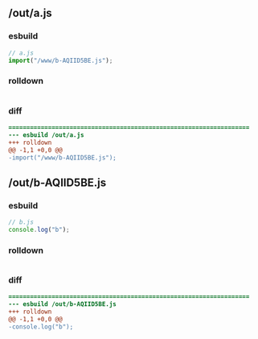 ## /out/a.js
### esbuild
```js
// a.js
import("/www/b-AQIID5BE.js");
```
### rolldown
```js

```
### diff
```diff
===================================================================
--- esbuild	/out/a.js
+++ rolldown	
@@ -1,1 +0,0 @@
-import("/www/b-AQIID5BE.js");

```
## /out/b-AQIID5BE.js
### esbuild
```js
// b.js
console.log("b");
```
### rolldown
```js

```
### diff
```diff
===================================================================
--- esbuild	/out/b-AQIID5BE.js
+++ rolldown	
@@ -1,1 +0,0 @@
-console.log("b");

```
